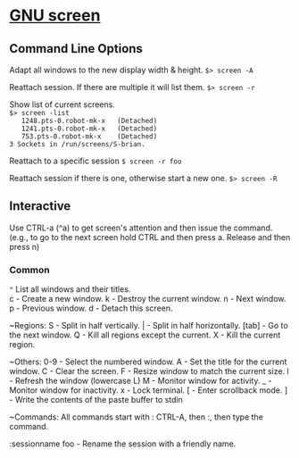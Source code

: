 # [GNU screen](https://www.gnu.org/software/screen/)

## Command Line Options
Adapt all windows to the new display width & height.
`$> screen -A`  

Reattach session. If there are multiple it will list them.
`$> screen -r`  

Show list of current screens.  
`$> screen -list`  
`	1248.pts-0.robot-mk-x	(Detached)`  
`	1241.pts-0.robot-mk-x	(Detached)`  
`	753.pts-0.robot-mk-x	(Detached)`  
`3 Sockets in /run/screens/S-brian.`  

Reattach to a specific session
`$ screen -r foo`

Reattach session if there is one, otherwise start a new one.
`$> screen -R`   

## Interactive
Use CTRL-a (^a) to get screen's attention and then issue the command.  
(e.g., to go to the next screen hold CTRL and then press a. Release and then press n)

### Common  
`"` List all windows and their titles.  
c - Create a new window.
k - Destroy the current window.
n - Next window.
p - Previous window.
d - Detach this screen.

~Regions:
S - Split in half vertically.
| - Split in half horizontally.
[tab] - Go to the next window.
Q - Kill all regions except the current.
X - Kill the current region.

~Others:
0-9 - Select the numbered window.
A - Set the title for the current window.
C - Clear the screen.
F - Resize window to match the current size.
l - Refresh the window (lowercase L)
M - Monitor window for activity.
_ - Monitor window for inactivity.
x - Lock terminal.
[ - Enter scrollback mode.
] - Write the contents of the paste buffer to stdin

~Commands:
All commands start with :
CTRL-A, then :, then type the command.

:sessionname foo - Rename the session with a friendly name.
